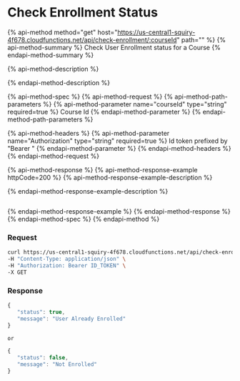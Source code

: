 # Check Enrollment Status

{% api-method method="get" host="https://us-central1-squiry-4f678.cloudfunctions.net/api/check-enrollment/:courseId" path="" %}
{% api-method-summary %}
Check User Enrollment status for a Course
{% endapi-method-summary %}

{% api-method-description %}

{% endapi-method-description %}

{% api-method-spec %}
{% api-method-request %}
{% api-method-path-parameters %}
{% api-method-parameter name="courseId" type="string" required=true %}
Course Id
{% endapi-method-parameter %}
{% endapi-method-path-parameters %}

{% api-method-headers %}
{% api-method-parameter name="Authorization" type="string" required=true %}
Id token prefixed by "Bearer "
{% endapi-method-parameter %}
{% endapi-method-headers %}
{% endapi-method-request %}

{% api-method-response %}
{% api-method-response-example httpCode=200 %}
{% api-method-response-example-description %}

{% endapi-method-response-example-description %}

```

```

{% endapi-method-response-example %}
{% endapi-method-response %}
{% endapi-method-spec %}
{% endapi-method %}

### **Request**

```bash
curl https://us-central1-squiry-4f678.cloudfunctions.net/api/check-enrollment/AwWaRuYt94iCex4rtE4X \
-H "Content-Type: application/json" \
-H "Authorization: Bearer ID_TOKEN" \
-X GET
```

### **Response**

```javascript
{
   "status": true,
   "message": "User Already Enrolled"
}

or

{
   "status": false,
   "message": "Not Enrolled"
}
```
